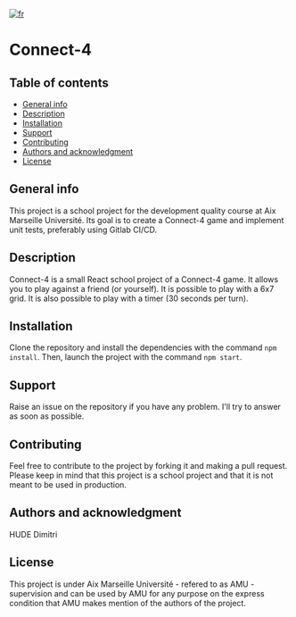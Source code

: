 [![fr](https://img.shields.io/badge/lang-fr--fr-blue.svg)](https://etulab.univ-amu.fr/h21228183/connect-4/-/blob/main/README.fr-FR.md)   

# Connect-4
## Table of contents
* [General info](#general-info)
* [Description](#description)
* [Installation](#installation)
* [Support](#support)
* [Contributing](#contributing)
* [Authors and acknowledgment](#authors-and-acknowledgment)
* [License](#license)

## General info
This project is a school project for the development quality course at Aix Marseille Université.
Its goal is to create a Connect-4 game and implement unit tests, preferably using Gitlab CI/CD.

## Description
Connect-4 is a small React school project of a Connect-4 game. It allows you to play against a friend (or yourself). It is possible to play with a 6x7 grid. It is also possible to play with a timer (30 seconds per turn).

## Installation
Clone the repository and install the dependencies with the command `npm install`.
Then, launch the project with the command `npm start`.

## Support
Raise an issue on the repository if you have any problem. I'll try to answer as soon as possible.

## Contributing
Feel free to contribute to the project by forking it and making a pull request. Please keep in mind that this project is a school project and that it is not meant to be used in production.

## Authors and acknowledgment
HUDE Dimitri

## License
This project is under Aix Marseille Université - refered to as AMU - supervision and can be used by AMU for any purpose on the express condition that AMU makes mention of the authors of the project.
